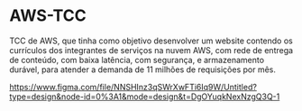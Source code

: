 # AWS-TCC
TCC de AWS, que tinha como objetivo desenvolver um website contendo os currículos dos integrantes de serviços na nuvem AWS, com rede de entrega de conteúdo, com baixa latência, com segurança, e armazenamento durável, para atender a demanda de 11 milhões de requisições por mês.

https://www.figma.com/file/NNSHInz3qSWrXwFTi6Iq9W/Untitled?type=design&node-id=0%3A1&mode=design&t=DgOYuqkNexNzgQ3Q-1
